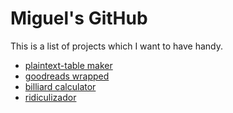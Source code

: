 # Miguel's GitHub
This is a list of projects which I want to have handy.

- [plaintext-table maker](https://mserranomartin.github.io/PlainText-table)
- [goodreads wrapped](https://mserranomartin.github.io/goodreads_wrapped)
- [billiard calculator](https://mserranomartin.github.io/billiard-calculator/)
- [ridiculizador](https://mserranomartin.github.io/ridiculizador)
